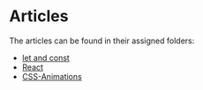 # Articles
The articles can be found in their assigned folders:
* [let and const](./let-and-const/README.md)
* [React](./react/README.md)
* [CSS-Animations](./css-animations/README.md)